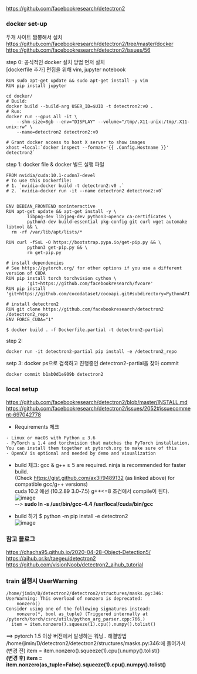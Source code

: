 https://github.com/facebookresearch/detectron2  

### docker set-up
두개 사이트 짬뽕해서 설치  
https://github.com/facebookresearch/detectron2/tree/master/docker
https://github.com/facebookresearch/detectron2/issues/56 

step 0: 공식적인 docker 설치 방법 먼저 설치  
[dockerfile 추가] 편집을 위해 vim, jupyter notebook  
```
RUN sudo apt-get update && sudo apt-get install -y vim
RUN pip install jupyter
```
```
cd docker/
# Build:
docker build --build-arg USER_ID=$UID -t detectron2:v0 .
# Run:
docker run --gpus all -it \
	--shm-size=8gb --env="DISPLAY" --volume="/tmp/.X11-unix:/tmp/.X11-unix:rw" \
	--name=detectron2 detectron2:v0

# Grant docker access to host X server to show images
xhost +local:`docker inspect --format='{{ .Config.Hostname }}' detectron2`
```
step 1: docker file & docker 빌드 실행 파일
```
FROM nvidia/cuda:10.1-cudnn7-devel
# To use this Dockerfile:
# 1. `nvidia-docker build -t detectron2:v0 .`
# 2. `nvidia-docker run -it --name detectron2 detectron2:v0`


ENV DEBIAN_FRONTEND noninteractive
RUN apt-get update && apt-get install -y \
        libpng-dev libjpeg-dev python3-opencv ca-certificates \
        python3-dev build-essential pkg-config git curl wget automake libtool && \
  rm -rf /var/lib/apt/lists/*

RUN curl -fSsL -O https://bootstrap.pypa.io/get-pip.py && \
        python3 get-pip.py && \
        rm get-pip.py

# install dependencies
# See https://pytorch.org/ for other options if you use a different version of CUDA
RUN pip install torch torchvision cython \
        'git+https://github.com/facebookresearch/fvcore'
RUN pip install 'git+https://github.com/cocodataset/cocoapi.git#subdirectory=PythonAPI'

# install detectron2
RUN git clone https://github.com/facebookresearch/detectron2 /detectron2_repo
ENV FORCE_CUDA="1"
```
```
$ docker build . -f Dockerfile.partial -t detectron2-partial
```
step 2: 
```
docker run -it detectron2-partial pip install -e /detectron2_repo
```
setp 3: docker ps으로 검색하고 진행중인 detectron2-partial을 찾아 commit  
```
docker commit b1ab0d1e909b detectron2
```
### local setup
https://github.com/facebookresearch/detectron2/blob/master/INSTALL.md  
https://github.com/facebookresearch/detectron2/issues/2052#issuecomment-697042778  
- Requirements 체크  
```
- Linux or macOS with Python ≥ 3.6
- PyTorch ≥ 1.4 and torchvision that matches the PyTorch installation. You can install them together at pytorch.org to make sure of this
- OpenCV is optional and needed by demo and visualization
```
- build 체크: gcc & g++ ≥ 5 are required. ninja is recommended for faster build.  
(Check https://gist.github.com/ax3l/9489132 (as linked above) for compatible gcc/g++ versions)  
cuda 10.2 에선 (10.2.89 3.0-7.5) g++<=8 조건에서 compile이 된다.
![image](https://user-images.githubusercontent.com/56099627/94213186-2ea03680-ff11-11ea-9dfd-a6adf8970c50.png)  
--> **sudo ln -s /usr/bin/gcc-4.4 /usr/local/cuda/bin/gcc**  

- build 하기 $ python -m pip install -e detectron2  
![image](https://user-images.githubusercontent.com/56099627/94220123-41bc0200-ff23-11ea-841a-9c6afb54dd7d.png)  

### 참고 블로그
https://chacha95.github.io/2020-04-28-Object-Detection5/  
https://aihub.or.kr/taegeu/detectron2  
https://github.com/visionNoob/detectron2_aihub_tutorial  

### train 실행시 UserWarning
```
/home/jimin/D/detectron2/detectron2/structures/masks.py:346: UserWarning: This overload of nonzero is deprecated:
	nonzero()
Consider using one of the following signatures instead:
	nonzero(*, bool as_tuple) (Triggered internally at  /pytorch/torch/csrc/utils/python_arg_parser.cpp:766.)
  item = item.nonzero().squeeze(1).cpu().numpy().tolist()
```
==> pytorch 1.5 이상 버전에서 발생하는 워닝.. 해결방법  
/home/jimin/D/detectron2/detectron2/structures/masks.py:346:에 들어가서  
(변경 전) item = item.nonzero().squeeze(1).cpu().numpy().tolist()  
**(변경 후) item = item.nonzero(as_tuple=False).squeeze(1).cpu().numpy().tolist()**  

